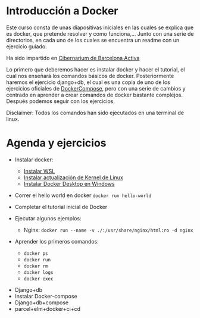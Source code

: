 # Introducción a Docker

Este curso consta de unas diapositivas iniciales en las cuales se explica que es
docker, que pretende resolver y como funciona,... Junto con una serie de
directorios, en cada uno de los cuales se encuentra un readme con un ejercicio
guiado.

Ha sido impartido en [Cibernarium de Barcelona Activa](https://cibernarium.barcelonactiva.cat/home)

Lo primero que deberemos hacer es instalar docker y hacer el tutorial, el cual
nos enseñará los comandos básicos de docker. Posteriormente haremos el ejercicio
django+db, el cual es una copia de uno de los ejercicios oficiales de
[DockerCompose](https://docs.docker.com/samples/django/), pero con una serie de
cambios y centrado en aprender a crear comandos de docker bastante complejos.
Después podemos seguir con los ejercicios.

Disclaimer: Todos los comandos han sido ejecutados en una terminal de linux.

# Agenda y ejercicios

* Instalar docker:
  * [Instalar WSL](https://docs.microsoft.com/en-us/windows/wsl/install)
  * [Instalar actualización de Kernel de Linux](https://docs.microsoft.com/es-es/windows/wsl/install-manual#step-4---download-the-linux-kernel-update-package)
  * [Instalar Docker Desktop en Windows](https://docs.docker.com/desktop/windows/install/)

* Correr el hello world en docker `docker run hello-world`
* Completar el tutorial inicial de Docker

* Ejecutar algunos ejemplos:
  * Nginx: `docker run --name -v ./:/usr/share/nginx/html:ro -d nginx`

* Aprender los primeros comandos:
  * `docker ps`
  * `docker run`
  * `docker rm`
  * `docker logs`
  * `docker exec`

- Django+db
- Instalar Docker-compose
- Django+db+compose
- parcel+elm+docker+ci+cd
